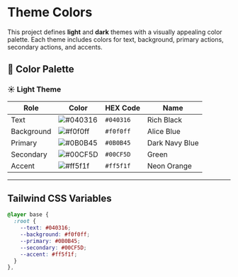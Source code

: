 # Theme Colors

This project defines **light** and **dark** themes with a visually appealing color palette. Each theme includes colors for text, background, primary actions, secondary actions, and accents.

## 🎨 Color Palette

### ☀️ Light Theme

| Role       | Color                                                    | HEX Code   | Name 
|------------|----------------------------------------------------------|------------|------
| Text       | ![#040316](https://placehold.co/40x20/040316/040316.png) | `#040316`  | Rich Black
| Background | ![#f0f0ff](https://placehold.co/40x20/f0f0ff/f0f0ff.png) | `#f0f0ff`  | Alice Blue
| Primary    | ![#0B0B45](https://placehold.co/40x20/0B0B45/0B0B45.png) | `#0B0B45`  | Dark Navy Blue
| Secondary  | ![#00CF5D](https://placehold.co/40x20/00CF5D/00CF5D.png) | `#00CF5D`  | Green
| Accent     | ![#ff5f1f](https://placehold.co/40x20/ff5f1f/ff5f1f.png) | `#ff5f1f`  | Neon Orange

---



## Tailwind CSS Variables

```css
@layer base {
  :root {
    --text: #040316;
    --background: #f0f0ff;
    --primary: #0B0B45;
    --secondary: #00CF5D;
    --accent: #ff5f1f;
  }
},

```
